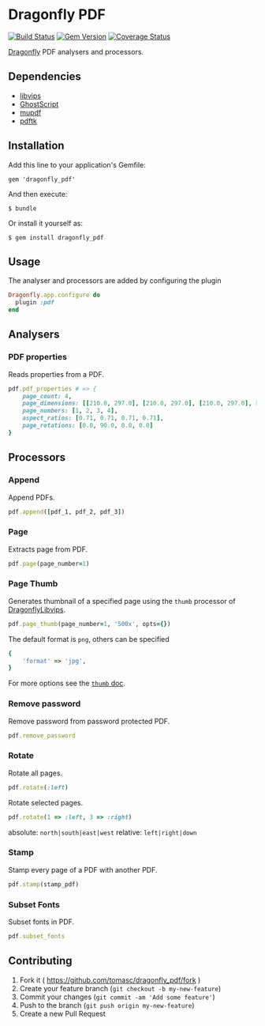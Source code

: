# Dragonfly PDF

[![Build Status](https://travis-ci.org/tomasc/dragonfly_pdf.svg)](https://travis-ci.org/tomasc/dragonfly_pdf) [![Gem Version](https://badge.fury.io/rb/dragonfly_pdf.svg)](http://badge.fury.io/rb/dragonfly_pdf) [![Coverage Status](https://img.shields.io/coveralls/tomasc/dragonfly_pdf.svg)](https://coveralls.io/r/tomasc/dragonfly_pdf)

[Dragonfly](https://github.com/markevans/dragonfly) PDF analysers and processors.

## Dependencies

- [libvips](https://github.com/jcupitt/libvips)
- [GhostScript](http://www.ghostscript.com)
- [mupdf](https://mupdf.com)
- [pdftk](https://www.pdflabs.com/tools/pdftk-server)

## Installation

Add this line to your application's Gemfile:

```
gem 'dragonfly_pdf'
```

And then execute:

```
$ bundle
```

Or install it yourself as:

```
$ gem install dragonfly_pdf
```

## Usage

The analyser and processors are added by configuring the plugin

```ruby
Dragonfly.app.configure do
  plugin :pdf
end
```

## Analysers

### PDF properties

Reads properties from a PDF.

```ruby
pdf.pdf_properties # => {
    page_count: 4,
    page_dimensions: [[210.0, 297.0], [210.0, 297.0], [210.0, 297.0], [210.0, 297.0]],
    page_numbers: [1, 2, 3, 4],
    aspect_ratios: [0.71, 0.71, 0.71, 0.71],
    page_rotations: [0.0, 90.0, 0.0, 0.0]
}
```

## Processors

### Append

Append PDFs.

```ruby
pdf.append([pdf_1, pdf_2, pdf_3])
```

### Page

Extracts page from PDF.

```ruby
pdf.page(page_number=1)
```

### Page Thumb

Generates thumbnail of a specified page using the `thumb` processor of [DragonflyLibvips](https://github.com/tomasc/dragonfly_libvips).

```ruby
pdf.page_thumb(page_number=1, '500x', opts={})
```

The default format is `png`, others can be specified

```ruby
{
    'format' => 'jpg',
}
```

For more options see the [`thumb` doc](https://github.com/tomasc/dragonfly_libvips#thumb).

### Remove password

Remove password from password protected PDF.

```ruby
pdf.remove_password
```

### Rotate

Rotate all pages.

```ruby
pdf.rotate(:left)
```

Rotate selected pages.

```ruby
pdf.rotate(1 => :left, 3 => :right)
```

absolute: `north|south|east|west` relative: `left|right|down`

### Stamp

Stamp every page of a PDF with another PDF.

```ruby
pdf.stamp(stamp_pdf)
```

### Subset Fonts

Subset fonts in PDF.

```ruby
pdf.subset_fonts
```

## Contributing

1. Fork it ( <https://github.com/tomasc/dragonfly_pdf/fork> )
2. Create your feature branch (`git checkout -b my-new-feature`)
3. Commit your changes (`git commit -am 'Add some feature'`)
4. Push to the branch (`git push origin my-new-feature`)
5. Create a new Pull Request
